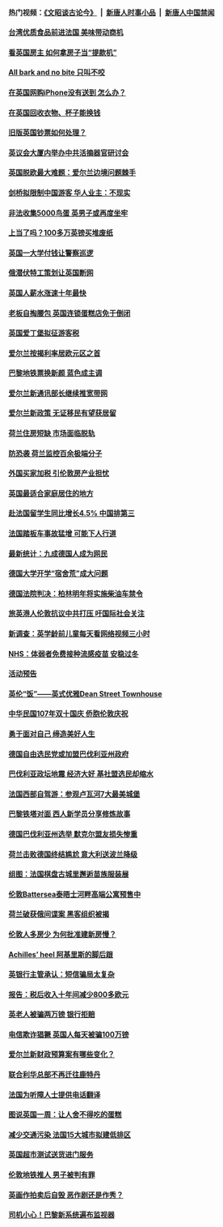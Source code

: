 #### 热门视频：[《文昭谈古论今》](https://github.com/gfw-breaker/wenzhao/blob/master/README.md?t=10200034) &nbsp;|&nbsp; [新唐人时事小品](https://github.com/gfw-breaker/ntdtv-comedy/blob/master/README.md?t=10200034) &nbsp;|&nbsp; [新唐人中国禁闻](https://github.com/gfw-breaker/ntdtv-news/blob/master/README.md?t=10200034)

#### [台湾优质食品前进法国 美味带动商机](../pages/nsc974/n10796380.md?t=10200034) 

#### [看英国房主 如何拿房子当“提款机”](../pages/nsc974/n10795639.md?t=10200034) 

#### [All bark and no bite 只叫不咬](../pages/nsc974/n10795626.md?t=10200034) 

#### [在英国网购iPhone没有送到 怎么办？](../pages/nsc974/n10795611.md?t=10200034) 

#### [在英国回收衣物、杯子能换钱](../pages/nsc974/n10795600.md?t=10200034) 

#### [旧版英国钞票如何处理？](../pages/nsc974/n10795574.md?t=10200034) 

#### [英议会大厦内举办中共活摘器官研讨会](../pages/nsc974/n10795559.md?t=10200034) 

#### [英国脱欧最大难题：爱尔兰边境问题棘手](../pages/nsc974/n10793065.md?t=10200034) 

#### [剑桥拟限制中国游客 华人业主：不现实](../pages/nsc974/n10793028.md?t=10200034) 

#### [非法收集5000鸟蛋 英男子或再度坐牢](../pages/nsc974/n10793168.md?t=10200034) 

#### [上当了吗？100多万英镑买堆废纸](../pages/nsc974/n10793153.md?t=10200034) 

#### [英国一大学付钱让警察巡逻](../pages/nsc974/n10793144.md?t=10200034) 

#### [俄潜伏特工策划让英国断网](../pages/nsc974/n10793138.md?t=10200034) 

#### [英国人薪水涨速十年最快](../pages/nsc974/n10793134.md?t=10200034) 

#### [老板自掏腰包 英国连锁蛋糕店免于倒闭](../pages/nsc974/n10793123.md?t=10200034) 

#### [英国爱丁堡拟征游客税](../pages/nsc974/n10793043.md?t=10200034) 

#### [爱尔兰按揭利率居欧元区之首](../pages/nsc974/n10792636.md?t=10200034) 

#### [巴黎地铁票换新颜 蓝色成主调](../pages/nsc974/n10792539.md?t=10200034) 

#### [爱尔兰新通讯部长继续推宽带网](../pages/nsc974/n10792470.md?t=10200034) 

#### [爱尔兰新政策 无证移民有望获居留](../pages/nsc974/n10792193.md?t=10200034) 

#### [荷兰住房短缺 市场面临脱轨](../pages/nsc974/n10792107.md?t=10200034) 

#### [防恐袭 荷兰监控百余极端分子](../pages/nsc974/n10792022.md?t=10200034) 

#### [外国买家加税 引伦敦房产业担忧](../pages/nsc974/n10790977.md?t=10200034) 

#### [英国最适合家庭居住的地方](../pages/nsc974/n10790961.md?t=10200034) 

#### [赴法国留学生同比增长4.5% 中国排第三](../pages/nsc974/n10790702.md?t=10200034) 

#### [法国踏板车事故猛增 可能下人行道](../pages/nsc974/n10790752.md?t=10200034) 

#### [最新统计：九成德国人成为网民](../pages/nsc974/n10789368.md?t=10200034) 

#### [德国大学开学“宿舍荒”成大问题](../pages/nsc974/n10789287.md?t=10200034) 

#### [德国法院判决：柏林明年将实施柴油车禁令](../pages/nsc974/n10788104.md?t=10200034) 

#### [旅英港人伦敦抗议中共打压 吁国际社会关注](../pages/nsc974/n10788264.md?t=10200034) 

#### [新调查：英学龄前儿童每天看网络视频三小时](../pages/nsc974/n10788331.md?t=10200034) 

#### [NHS：体弱者免费接种流感疫苗 安稳过冬](../pages/nsc974/n10788326.md?t=10200034) 

#### [活动预告](../pages/nsc974/n10788321.md?t=10200034) 

#### [英伦“饭”——英式优雅Dean Street Townhouse](../pages/nsc974/n10788313.md?t=10200034) 

#### [中华民国107年双十国庆 侨胞伦敦庆祝](../pages/nsc974/n10788304.md?t=10200034) 

#### [勇于面对自己 缔造美好人生](../pages/nsc974/n10788275.md?t=10200034) 

#### [德国自由选民党或加盟巴伐利亚州政府](../pages/nsc974/n10788073.md?t=10200034) 

#### [巴伐利亚政坛地震  经济大好 基社盟选民却缩水](../pages/nsc974/n10787951.md?t=10200034) 

#### [法国西部自驾游：参观卢瓦河7大最美城堡](../pages/nsc974/n10760218.md?t=10200034) 

#### [巴黎铁塔对面 西人新学员分享修炼故事](../pages/nsc974/n10786939.md?t=10200034) 

#### [德国巴伐利亚州选举 默克尔盟友损失惨重](../pages/nsc974/n10783385.md?t=10200034) 

#### [荷兰击败德国终结尴尬 意大利送波兰降级](../pages/nsc974/n10783771.md?t=10200034) 

#### [组图：法国棋盘古城里邂逅苗族服装展](../pages/nsc974/n10781596.md?t=10200034) 

#### [伦敦Battersea泰晤士河畔高端公寓预售中](../pages/nsc974/n10780029.md?t=10200034) 

#### [荷兰破获俄间谍案 黑客组织被揭](../pages/nsc974/n10779265.md?t=10200034) 

#### [伦敦人多房少 为何批准建新房慢？](../pages/nsc974/n10779376.md?t=10200034) 

#### [Achilles’ heel 阿基里斯的脚后跟](../pages/nsc974/n10779364.md?t=10200034) 

#### [英银行主管承认：短信骗局太复杂](../pages/nsc974/n10779357.md?t=10200034) 

#### [报告：税后收入十年间减少800多欧元](../pages/nsc974/n10779342.md?t=10200034) 

#### [英老人被骗两万镑 银行拒赔](../pages/nsc974/n10779353.md?t=10200034) 

#### [电信欺诈猖獗 英国人每天被骗100万镑](../pages/nsc974/n10779322.md?t=10200034) 

#### [爱尔兰新财政预算案有哪些变化？](../pages/nsc974/n10779332.md?t=10200034) 

#### [联合利华总部不再迁往鹿特丹](../pages/nsc974/n10779315.md?t=10200034) 

#### [法国为听障人士提供电话翻译](../pages/nsc974/n10776654.md?t=10200034) 

#### [图说英国一周：让人舍不得吃的蛋糕](../pages/nsc974/n10776635.md?t=10200034) 

#### [减少交通污染 法国15大城市拟建低排区](../pages/nsc974/n10776580.md?t=10200034) 

#### [英国超市测试送货进门服务](../pages/nsc974/n10776623.md?t=10200034) 

#### [伦敦地铁推人 男子被判有罪](../pages/nsc974/n10776609.md?t=10200034) 

#### [英画作拍卖后自毁 恶作剧还是作秀？](../pages/nsc974/n10776576.md?t=10200034) 

#### [司机小心！巴黎新系统遍布监视器](../pages/nsc974/n10776510.md?t=10200034) 

